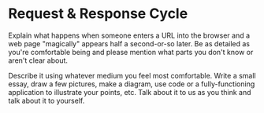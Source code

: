 # Request &amp; Response Cycle

Explain what happens when someone enters a URL into the browser and a web page "magically" appears half a second-or-so later.  Be as detailed as you're comfortable being and please mention what parts you don't know or aren't clear about.

Describe it using whatever medium you feel most comfortable.  Write a small essay, draw a few pictures, make a diagram, use code or a fully-functioning application to illustrate your points, etc.  Talk about it to us as you think and talk about it to yourself.

